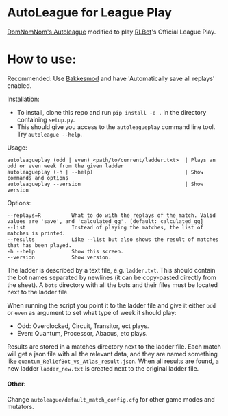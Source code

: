 # AutoLeague for League Play
[DomNomNom's Autoleague](https://github.com/DomNomNom/AutoLeague) modified to play [RLBot](http://rlbot.org/)'s Official League Play.

# How to use:

Recommended: Use [Bakkesmod](https://bakkesmod.com/) and have 'Automatically save all replays' enabled.

Installation:
- To install, clone this repo and run `pip install -e .` in the directory containing `setup.py`.
- This should give you access to the `autoleagueplay` command line tool. Try `autoleague --help`.

Usage:
```
autoleagueplay (odd | even) <path/to/current/ladder.txt>  | Plays an odd or even week from the given ladder
autoleagueplay (-h | --help)                              | Show commands and options
autoleagueplay --version                                  | Show version
```

Options:
```
--replays=R          What to do with the replays of the match. Valid values are 'save', and 'calculated_gg'. [default: calculated_gg]
--list               Instead of playing the matches, the list of matches is printed.
--results            Like --list but also shows the result of matches that has been played.
-h --help            Show this screen.
--version            Show version.
```


The ladder is described by a text file, e.g. `ladder.txt`.
This should contain the bot names separated by newlines (it can be copy-pasted directly from the sheet).
A `bots` directory with all the bots and their files must be located next to the ladder file.

When running the script you point it to the ladder file and give it either `odd` or `even` as argument to set what type of week it should play:
- Odd: Overclocked, Circuit, Transitor, ect plays.
- Even: Quantum, Processor, Abacus, etc plays.

Results are stored in a matches directory next to the ladder file. Each match will get a json file with all the relevant data, and they are named something like `quantum_ReliefBot_vs_Atlas_result.json`.
When all results are found, a new ladder `ladder_new.txt` is created next to the original ladder file.

#### Other:

Change `autoleague/default_match_config.cfg` for other game modes and mutators.